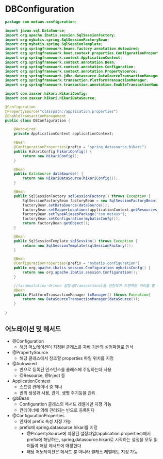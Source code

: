 # DBConfiguration
```java
package com.metaus.configuration;

import javax.sql.DataSource;
import org.apache.ibatis.session.SqlSessionFactory;
import org.mybatis.spring.SqlSessionFactoryBean;
import org.mybatis.spring.SqlSessionTemplate;
import org.springframework.beans.factory.annotation.Autowired;
import org.springframework.boot.context.properties.ConfigurationProperties;
import org.springframework.context.ApplicationContext;
import org.springframework.context.annotation.Bean;
import org.springframework.context.annotation.Configuration;
import org.springframework.context.annotation.PropertySource;
import org.springframework.jdbc.datasource.DataSourceTransactionManager;
import org.springframework.transaction.PlatformTransactionManager;
import org.springframework.transaction.annotation.EnableTransactionManagement;

import com.zaxxer.hikari.HikariConfig;
import com.zaxxer.hikari.HikariDataSource;

@Configuration
@PropertySource("classpath:/application.properties")
@EnableTransactionManagement
public class DBConfiguration {

	@Autowired
	private ApplicationContext applicationContext;

	@Bean
	@ConfigurationProperties(prefix = "spring.datasource.hikari")
	public HikariConfig hikariConfig() {
		return new HikariConfig();
	}

	@Bean
	public DataSource dataSource() {
		return new HikariDataSource(hikariConfig());
	}

	@Bean
	public SqlSessionFactory sqlSessionFactory() throws Exception {
		SqlSessionFactoryBean factoryBean = new SqlSessionFactoryBean();
		factoryBean.setDataSource(dataSource());
		factoryBean.setMapperLocations(applicationContext.getResources("classpath:/config/mybatis/mapper/oracle/*.xml"));
		factoryBean.setTypeAliasesPackage("com.metaus");
		factoryBean.setConfiguration(mybatisConfg());
		return factoryBean.getObject();
	}

	@Bean
	public SqlSessionTemplate sqlSession() throws Exception {
		return new SqlSessionTemplate(sqlSessionFactory());
	}

	@Bean
	@ConfigurationProperties(prefix = "mybatis.configuration")
	public org.apache.ibatis.session.Configuration mybatisConfg() {
		return new org.apache.ibatis.session.Configuration();
	}

	//tx:annotation-driven 설정-@Transactional를 선언하여 트랜잭션 처리를 할 수 있다.
	@Bean
	public PlatformTransactionManager txManager() throws Exception{
		return new DataSourceTransactionManager(dataSource());
	}
		
}

```

## 어노테이션 및 메서드
- @Configuration
  - 해당 어노테이션이 지정된 클래스를 자바 기반의 설정파일로 인식
- @PropertySource
  - 해당 클래스에서 참조할 properties 파일 위치를 지정
- @Autowired
  - 빈으로 등록된 인스턴스를 클래스에 주입하는데 사용
  - @Resource, @Inject 등
- ApplicationContext
  - 스프링 컨테이너 중 하나
  - 빈의 생성과 사용, 관계, 생명 주기등을 관리
- @bBean
  - Configuration 클래스의 메서드 레벨에만 지정 가능
  - 컨테이너에 의해 관리되는 빈으로 등록된다
- @ConfigurationProperties
  - 인자에 prefix 속성 지정 가능
  - prefix에 spring.datasource.hikari를 지정
    - @PropertySource에 지정된 설정파일(application.properties)에서 prefix에 해당하는, spring,datasource.hikari로 시작하는 설정을 모두 읽어들여 해당 메서드에 매핑한다
    - 해당 어노테이션은 메서드 뿐 아니라 클래스 레벨에도 지정 가능



